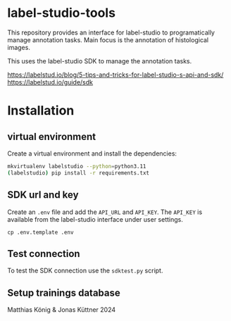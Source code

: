 # label-studio-tools

This repository provides an interface for label-studio to programatically 
manage annotation tasks. Main focus is the annotation of histological images.

This uses the label-studio SDK to manage the annotation tasks.

https://labelstud.io/blog/5-tips-and-tricks-for-label-studio-s-api-and-sdk/  
https://labelstud.io/guide/sdk

# Installation
## virtual environment
Create a virtual environment and install the dependencies:

```bash
mkvirtualenv labelstudio --python=python3.11
(labelstudio) pip install -r requirements.txt
```

## SDK url and key
Create an `.env` file and add the `API_URL` and `API_KEY`.
The `API_KEY` is available from the label-studio interface under user settings.
```
cp .env.template .env
```

## Test connection
To test the SDK connection use the `sdktest.py` script.


## Setup trainings database



Matthias König & Jonas Küttner 2024